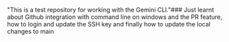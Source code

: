 ﻿"This is a test repository for working with the Gemini CLI."# # #   J u s t   l e a r n t   a b o u t   G i t h u b   i n t e g r a t i o n   w i t h   c o m m a n d   l i n e   o n   w i n d o w s   a n d   t h e   P R   f e a t u r e ,   h o w   t o   l o g i n   a n d   u p d a t e   t h e   S S H   k e y   a n d   f i n a l l y   h o w   t o   u p d a t e   t h e   l o c a l   c h a n g e s   t o   m a i n   